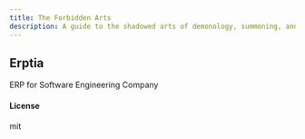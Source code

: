 ```yaml
---
title: The Forbidden Arts
description: A guide to the shadowed arts of demonology, summoning, and occult rituals for those who dare tread the dangerous path
---
```

## Erptia

ERP for Software Engineering Company

#### License

mit